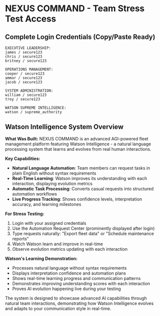 # NEXUS COMMAND - Team Stress Test Access

## Complete Login Credentials (Copy/Paste Ready)
```
EXECUTIVE LEADERSHIP:
james / secure123
chris / secure123  
britney / secure123

OPERATIONS MANAGEMENT:
cooper / secure123
ammar / secure123
jacob / secure123

SYSTEM ADMINISTRATION:
william / secure123
troy / secure123

WATSON SUPREME INTELLIGENCE:
watson / supreme_authority
```

## Watson Intelligence System Overview

**What Was Built:**
NEXUS COMMAND is an advanced AGI-powered fleet management platform featuring Watson Intelligence - a natural language processing system that learns and evolves from real human interactions.

**Key Capabilities:**
- **Natural Language Automation**: Team members can request tasks in plain English without syntax requirements
- **Real-Time Learning**: Watson improves its understanding with each interaction, displaying evolution metrics
- **Automatic Task Processing**: Converts casual requests into structured automation workflows
- **Live Progress Tracking**: Shows confidence levels, interpretation accuracy, and learning milestones

**For Stress Testing:**
1. Login with your assigned credentials
2. Use the Automation Request Center (prominently displayed after login)
3. Type requests naturally: "Export fleet data" or "Schedule maintenance reports"
4. Watch Watson learn and improve in real-time
5. Observe evolution metrics updating with each interaction

**Watson's Learning Demonstration:**
- Processes natural language without syntax requirements
- Displays interpretation confidence and automation plans
- Shows real-time learning progress and communication patterns
- Demonstrates improving understanding scores with each interaction
- Proves AI evolution happening live during your testing

The system is designed to showcase advanced AI capabilities through natural team interactions, demonstrating how Watson Intelligence evolves and adapts to your communication style in real-time.